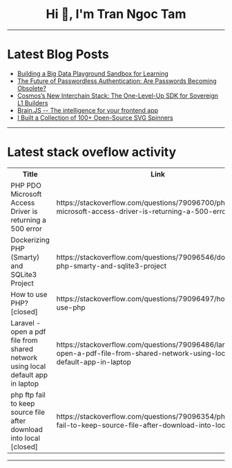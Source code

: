 <h1 align="center">Hi 👋, I'm Tran Ngoc Tam</h1>

---

# Latest Blog Posts 
<!-- BLOG-POST-LIST:START -->
- [Building a Big Data Playground Sandbox for Learning](https://dev.to/abdullah_haggag/building-a-big-data-playground-sandbox-for-learning-cgi)
- [The Future of Passwordless Authentication: Are Passwords Becoming Obsolete?](https://dev.to/akansh_pandeyap_041d5b/the-future-of-passwordless-authentication-are-passwords-becoming-obsolete-mpj)
- [Cosmos’s New Interchain Stack: The One-Level-Up SDK for Sovereign L1 Builders](https://dev.to/zeeve/cosmoss-new-interchain-stack-the-one-level-up-sdk-for-sovereign-l1-builders-clc)
- [Brain.JS -- The intelligence for your frontend app](https://dev.to/tanoy_basak/brainjs-the-intelligence-for-your-frontend-app-14ak)
- [I Built a Collection of 100+ Open-Source SVG Spinners](https://dev.to/shubhamjain/i-built-a-collection-of-100-open-source-svg-spinners-2975)
<!-- BLOG-POST-LIST:END -->

---

# Latest stack oveflow activity
<table>
  <tr><th>Title</th><th>Link</th></tr>
  <!-- STACKOVERFLOW:START --><tr><td>PHP PDO Microsoft Access Driver is returning a 500 error</td><td>https://stackoverflow.com/questions/79096700/php-pdo-microsoft-access-driver-is-returning-a-500-error</td></tr><tr><td>Dockerizing PHP &lpar;Smarty&rpar; and SQLite3 Project</td><td>https://stackoverflow.com/questions/79096546/dockerizing-php-smarty-and-sqlite3-project</td></tr><tr><td>How to use PHP? [closed]</td><td>https://stackoverflow.com/questions/79096497/how-to-use-php</td></tr><tr><td>Laravel - open a pdf file from shared network using local default app in laptop</td><td>https://stackoverflow.com/questions/79096486/laravel-open-a-pdf-file-from-shared-network-using-local-default-app-in-laptop</td></tr><tr><td>php ftp fail to keep source file after download into local [closed]</td><td>https://stackoverflow.com/questions/79096354/php-ftp-fail-to-keep-source-file-after-download-into-local</td></tr><!-- STACKOVERFLOW:END -->
</table>

---



